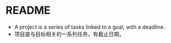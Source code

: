 # README

- A project is a series of tasks linked to a goal, with a deadline.
- 项目是与目标相关的一系列任务，有截止日期。
